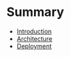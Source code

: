 # Summary

* [Introduction](introduction.md)
* [Architecture](architecture.md)
* [Deployment](deployment.md)

